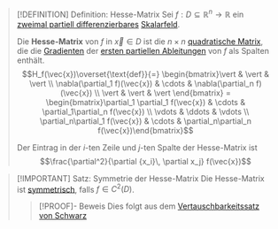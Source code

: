 >[!DEFINITION] Definition: Hesse-Matrix
>Sei $f:D\subseteq\mathbb{R}^n\to\mathbb{R}$ ein [zweimal partiell differenzierbares](Höhere%20Ableitungen.md) [Skalarfeld](../Skalarfeld.md).
>
>Die **Hesse-Matrix** von $f$ in $\vec{x}\in D$ ist die $n\times n$ [quadratische Matrix](../../../../../Lineare%20Algebra/Matrizen/Quadratische%20Matrizen/Quadratische%20Matrix.md), die die [Gradienten](Gradient.md) der [ersten partiellen Ableitungen](Partielle%20Ableitung.md) von $f$ als Spalten enthält.
>$$H_f(\vec{x})\overset{\text{def}}{=} \begin{bmatrix}\vert & \vert & \vert \\ \nabla(\partial_1 f)(\vec{x}) & \cdots & \nabla(\partial_n f)(\vec{x}) \\ \vert & \vert & \vert \end{bmatrix} = \begin{bmatrix}\partial_1 \partial_1 f(\vec{x}) & \cdots & \partial_1\partial_n f(\vec{x}) \\ \vdots & \ddots & \vdots \\ \partial_n\partial_1 f(\vec{x}) & \cdots & \partial_n\partial_n f(\vec{x})\end{bmatrix}$$
>
>Der Eintrag in der $i$-ten Zeile und $j$-ten Spalte der Hesse-Matrix ist
>$$\frac{\partial^2}{\partial {x_i}\, \partial x_j} f(\vec{x})$$

>[!IMPORTANT] Satz: Symmetrie der Hesse-Matrix
>Die Hesse-Matrix ist [symmetrisch](../../../../../Lineare%20Algebra/Matrizen/Quadratische%20Matrizen/Symmetrische%20Matrix.md), falls $f\in C^2(D)$.
>>[!PROOF]- Beweis
>>Dies folgt aus dem [Vertauschbarkeitssatz von Schwarz](Vertauschbarkeitssatz%20von%20Schwarz.md)
